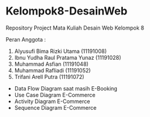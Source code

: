 # Kelompok8-DesainWeb
Repository Project Mata Kuliah Desain Web Kelompok 8

Peran Anggota :
1. Alyusufi Bima Rizki Utama (11191008)
2. Ibnu Yudha Raul Pratama Yunaz (11191028)
3. Muhammad Asfian (11191048)
4. Muhammad Rafliadi (11191052)
5. Trifani Arell Putra (11191072)
  * Data Flow Diagram saat masih E-Booking
  * Use Case Diagram E-Commerce
  * Activity Diagram E-Commerce
  * Sequence Diagram E-Commerce
